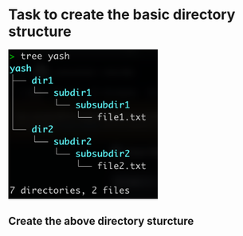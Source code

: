 # Task to create the basic directory structure

<img src="./SS.png" alt="Sample Image" width="300"/>

## Create the above directory sturcture
